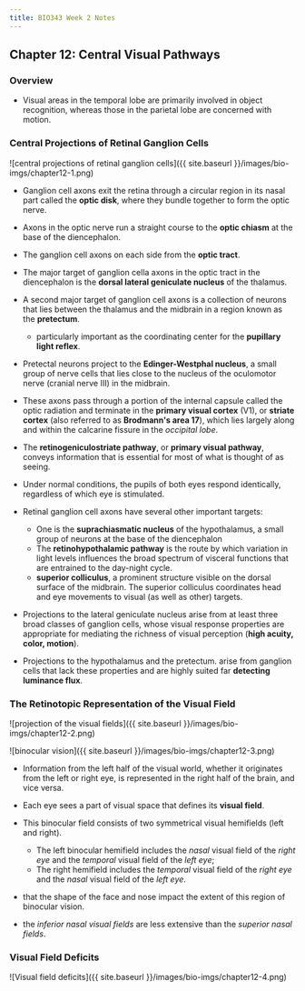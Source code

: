 ```yaml
---
title: BIO343 Week 2 Notes
---
```


## Chapter 12: Central Visual Pathways

### Overview

+   Visual areas in the temporal lobe are primarily involved in object
    recognition, whereas those in the parietal lobe are concerned with motion.

### Central Projections of Retinal Ganglion Cells

![central projections of retinal ganglion cells]({{ site.baseurl }}/images/bio-imgs/chapter12-1.png)

+   Ganglion cell axons exit the retina through a circular region in its
    nasal part called the __optic disk__, where they bundle together
    to form the optic nerve.

+   Axons in the optic nerve run a straight course to the __optic chiasm__
    at the base of the diencephalon.

+   The ganglion cell axons on each side from the __optic tract__.

+   The major target of ganglion cella axons in the optic tract in the
    diencephalon is the __dorsal lateral geniculate nucleus__ of the thalamus.

+   A second major target of ganglion cell axons is a collection of neurons
    that lies between the thalamus and the midbrain in a region known as the
    __pretectum__.
    +   particularly important as the coordinating center for
        the __pupillary light reflex__.

+   Pretectal neurons project to the __Edinger-Westphal nucleus__, a small
    group of nerve cells that lies close to the nucleus of the oculomotor
    nerve (cranial nerve III) in the midbrain.

+   These axons pass through a portion of the internal capsule called the
    optic radiation and terminate in the __primary visual cortex__ (V1),
    or __striate cortex__ (also referred to as __Brodmann's area 17__),
    which lies largely along and within the calcarine fissure in the
    _occipital lobe_.

+   The __retinogeniculostriate pathway__, or __primary visual pathway__,
    conveys information that is essential for most of what is thought of
    as seeing.

+   Under normal conditions, the pupils of both eyes respond identically,
    regardless of which eye is stimulated.

+   Retinal ganglion cell axons have several other important targets:
    +   One is the __suprachiasmatic nucleus__ of the hypothalamus,
        a small group of neurons at the base of the diencephalon
    +   The __retinohypothalamic pathway__ is the route by which variation
        in light levels influences the broad spectrum of visceral functions
        that are entrained to the day-night cycle.
    +   __superior colliculus__, a prominent structure visible on the dorsal
        surface of the midbrain. The superior colliculus coordinates head and
        eye movements to visual (as well as other) targets.

+   Projections to the lateral geniculate nucleus arise from at least three
    broad classes of ganglion cells, whose visual response properties
    are appropriate for mediating the richness of visual perception
    (__high acuity, color, motion__).

+   Projections to the hypothalamus and the pretectum. arise from ganglion
    cells that lack these properties and are highly suited far __detecting
    luminance flux__.

### The Retinotopic Representation of the Visual Field

![projection of the visual fields]({{ site.baseurl }}/images/bio-imgs/chapter12-2.png)

![binocular vision]({{ site.baseurl }}/images/bio-imgs/chapter12-3.png)

+   Information from the left half of the visual world, whether it originates
    from the left or right eye, is represented in the right half of the brain,
    and vice versa.

+   Each eye sees a part of visual space that defines its __visual field__.

+   This binocular field consists of two symmetrical visual hemifields
    (left and right).
    +   The left binocular hemifield includes the _nasal_ visual field of the
        _right eye_ and the _temporal_ visual field of the _left eye_;
    +   The right hemifield includes the _temporal_ visual field of the _right
        eye_ and the _nasal_ visual field of the _left eye_.

+   that the shape of the face and nose impact the extent of this region of
    binocular vision.

+   the _inferior nasal visual fields_ are less extensive than the _superior
    nasal fields_.

### Visual Field Deficits

![Visual field deficits]({{ site.baseurl }}/images/bio-imgs/chapter12-4.png)
